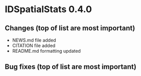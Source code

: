 # IDSpatialStats 0.4.0

## Changes (top of list are most important)
* NEWS.md file added
* CITATION file added
* README.md formatting updated

## Bug fixes (top of list are most important)
